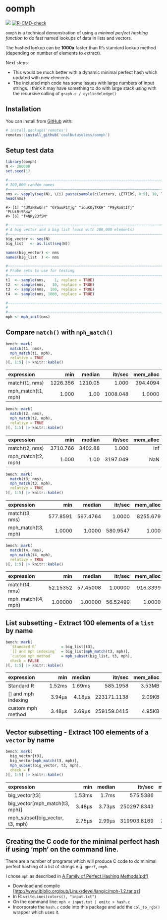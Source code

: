 
<!-- README.md is generated from README.Rmd. Please edit that file -->

# oomph

<!-- badges: start -->

![](https://img.shields.io/badge/cool-useless-green.svg)
[![R-CMD-check](https://github.com/coolbutuseless/oomph-dev/actions/workflows/R-CMD-check.yaml/badge.svg)](https://github.com/coolbutuseless/oomph-dev/actions/workflows/R-CMD-check.yaml)
<!-- badges: end -->

`oomph` is a technical demonstration of using a *minimal perfect hashing
function* to do fast named lookups of data in lists and vectors.

The hashed lookup can be **1000x** faster than R’s standard lookup
method (depending on number of elements to extract).

Next steps:

- This would be much better with a dynamic minimal perfect hash which
  updated with new elements
- The included mph code has some issues with large numbers of input
  strings. I think it may have something to do with large stack using
  with the recursive calling of `graph.c / cyclicdeledge()`

## Installation

You can install from [GitHub](https://github.com/coolbutuseless/oomph)
with:

``` r
# install.package('remotes')
remotes::install_github('coolbutuseless/oomph')
```

## Setup test data

``` r
library(oomph)
N <- 200000
set.seed(1)

#~~~~~~~~~~~~~~~~~~~~~~~~~~~~~~~~~~~~~~~~~~~~~~~~~~~~~~~~~~~~~~~~~~~~~~~~~~~~
# 200,000 random names
#~~~~~~~~~~~~~~~~~~~~~~~~~~~~~~~~~~~~~~~~~~~~~~~~~~~~~~~~~~~~~~~~~~~~~~~~~~~~
nms <- vapply(seq(N), \(i) paste(sample(c(letters, LETTERS, 0:9), 10, T), collapse = ""), character(1))
head(nms)
```

    #> [1] "4dMaH8wQnr" "6YGuuP1Tjg" "iouKOyTKKH" "P9yRoGtIfj" "PLUtBt5R4w"
    #> [6] "f4NRy23f5M"

``` r
#~~~~~~~~~~~~~~~~~~~~~~~~~~~~~~~~~~~~~~~~~~~~~~~~~~~~~~~~~~~~~~~~~~~~~~~~~~~~
# A big vector and a big list (each with 200,000 elements)
#~~~~~~~~~~~~~~~~~~~~~~~~~~~~~~~~~~~~~~~~~~~~~~~~~~~~~~~~~~~~~~~~~~~~~~~~~~~~
big_vector <- seq(N)
big_list   <- as.list(seq(N))

names(big_vector) <- nms
names(big_list  ) <- nms

#~~~~~~~~~~~~~~~~~~~~~~~~~~~~~~~~~~~~~~~~~~~~~~~~~~~~~~~~~~~~~~~~~~~~~~~~~~~~
# Probe sets to use for testing
#~~~~~~~~~~~~~~~~~~~~~~~~~~~~~~~~~~~~~~~~~~~~~~~~~~~~~~~~~~~~~~~~~~~~~~~~~~~~
t1  <- sample(nms,    1, replace = TRUE)
t2  <- sample(nms,   10, replace = TRUE)
t3  <- sample(nms,  100, replace = TRUE)
t4  <- sample(nms, 1000, replace = TRUE)

#~~~~~~~~~~~~~~~~~~~~~~~~~~~~~~~~~~~~~~~~~~~~~~~~~~~~~~~~~~~~~~~~~~~~~~~~~~~~
# 
#~~~~~~~~~~~~~~~~~~~~~~~~~~~~~~~~~~~~~~~~~~~~~~~~~~~~~~~~~~~~~~~~~~~~~~~~~~~~
mph <- mph_init(nms)
```

## Compare `match()` with `mph_match()`

``` r
bench::mark(
  match(t1, nms),
  mph_match(t1, mph),
  relative = TRUE
)[, 1:5] |> knitr::kable()
```

| expression         |      min |  median |  itr/sec | mem_alloc |
|:-------------------|---------:|--------:|---------:|----------:|
| match(t1, nms)     | 1226.356 | 1210.05 |    1.000 |  394.4094 |
| mph_match(t1, mph) |    1.000 |    1.00 | 1008.048 |    1.0000 |

``` r
bench::mark(
  match(t2, nms),
  mph_match(t2, mph),
  relative = TRUE
)[, 1:5] |> knitr::kable()
```

| expression         |      min |  median |  itr/sec | mem_alloc |
|:-------------------|---------:|--------:|---------:|----------:|
| match(t2, nms)     | 3710.766 | 3402.88 |    1.000 |       Inf |
| mph_match(t2, mph) |    1.000 |    1.00 | 3197.049 |       NaN |

``` r
bench::mark(
  match(t3, nms),
  mph_match(t3, mph),
  relative = TRUE
)[, 1:5] |> knitr::kable()
```

| expression         |      min |   median |  itr/sec | mem_alloc |
|:-------------------|---------:|---------:|---------:|----------:|
| match(t3, nms)     | 577.8591 | 597.4764 |   1.0000 |  8255.679 |
| mph_match(t3, mph) |   1.0000 |   1.0000 | 580.9547 |     1.000 |

``` r
bench::mark(
  match(t4, nms),
  mph_match(t4, mph),
  relative = TRUE
)[, 1:5] |> knitr::kable()
```

| expression         |      min |   median |  itr/sec | mem_alloc |
|:-------------------|---------:|---------:|---------:|----------:|
| match(t4, nms)     | 52.15352 | 57.45008 |  1.00000 |  916.3399 |
| mph_match(t4, mph) |  1.00000 |  1.00000 | 56.52499 |    1.0000 |

## List subsetting - Extract 100 elements of a `list` by name

``` r
bench::mark(
  `Standard R`           = big_list[t3],
  `[] and mph indexing`  = big_list[mph_match(t3, mph)],
  `custom mph method`    = mph_subset(big_list, t3, mph),
  check = FALSE
)[, 1:5] |> knitr::kable()
```

| expression            |    min | median |     itr/sec | mem_alloc |
|:----------------------|-------:|-------:|------------:|----------:|
| Standard R            | 1.52ms | 1.69ms |    585.1958 |    3.53MB |
| \[\] and mph indexing | 3.94µs | 4.18µs | 223171.1138 |    2.09KB |
| custom mph method     | 3.48µs | 3.69µs | 259159.0415 |    4.95KB |

## Vector subsetting - Extract 100 elements of a `vector` by name

``` r
bench::mark(
  big_vector[t3],
  big_vector[mph_match(t3, mph)],
  mph_subset(big_vector, t3, mph),
  check = F
)[, 1:5] |> knitr::kable()
```

| expression                       |    min | median |     itr/sec | mem_alloc |
|:---------------------------------|-------:|-------:|------------:|----------:|
| big_vector\[t3\]                 | 1.53ms |  1.7ms |    575.5386 |    3.53MB |
| big_vector\[mph_match(t3, mph)\] | 3.48µs | 3.73µs | 250297.8343 |     1.7KB |
| mph_subset(big_vector, t3, mph)  | 2.75µs | 2.99µs | 319903.8169 |  781.73KB |

## Creating the C code for the minimal perfect hash if using ‘mph’ on the command line.

There are a number of programs which will produce C code to do minimal
perfect hashing of a list of strings e.g. `gperf`, `cmph`.

I chose `mph` as described in [A Family of Perfect Hashing
Methods(pdf)](https://staff.itee.uq.edu.au/havas/TR0242.pdf)

- Download and compile
  \[<http://www.ibiblio.org/pub/Linux/devel/lang/c/mph-1.2.tar.gz>\]
- In R: `writeLines(colors(), "input.txt")`
- On the command line: `mph < input.txt | emitc > hash.c`
- Incorporate the `hash.c` code into this package and add the
  `col_to_rgb()` wrapper which uses it.
